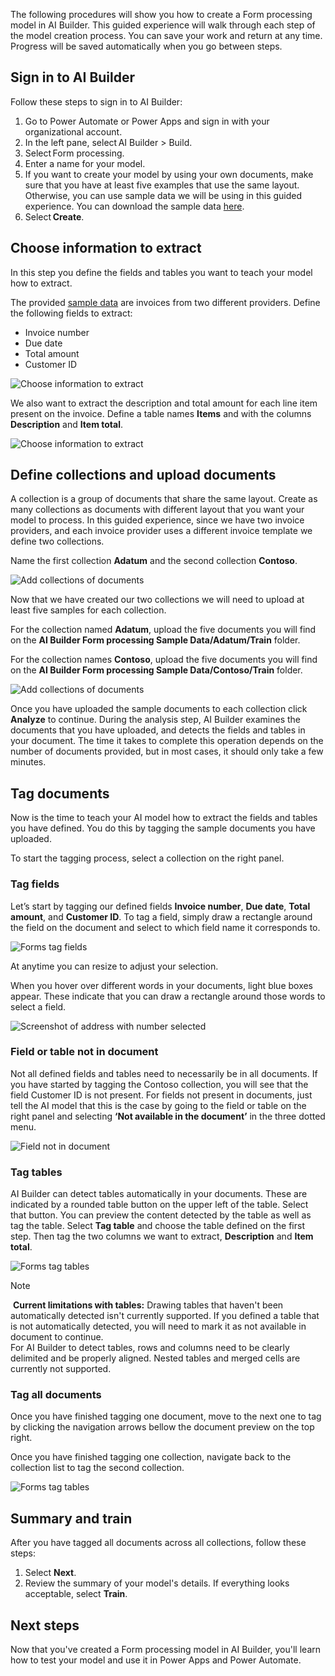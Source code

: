 The following procedures will show you how to create a Form processing model in AI Builder. This guided experience will walk through each step of the model creation process. You can save your work and return at any time. Progress will be saved automatically when you go between steps. 

## Sign in to AI Builder

Follow these steps to sign in to AI Builder:

1.  Go to Power Automate or Power Apps and sign in with your organizational account. 
1.  In the left pane, select AI Builder > Build. 
1.  Select Form processing. 
1.  Enter a name for your model. 
1.  If you want to create your model by using your own documents, make sure that you have at least five examples that use the same layout. Otherwise, you can use sample data we will be using in this guided experience. You can download the sample data [here](https://go.microsoft.com/fwlink/?linkid=2128080).  
1.  Select **Create**. 

## Choose information to extract 

In this step you define the fields and tables you want to teach your model how to extract. 
 
The provided [sample data](https://go.microsoft.com/fwlink/?linkid=2128080) are invoices from two different providers. Define the following fields to extract: 

 - Invoice number 
 - Due date 
 - Total amount 
 - Customer ID 

![Choose information to extract](../media/forms-choose-information.gif)

We also want to extract the description and total amount for each line item present on the invoice. Define a table names **Items** and with the columns **Description** and **Item total**. 

![Choose information to extract](../media/forms-choose-information2.gif)

## Define collections and upload documents 

A collection is a group of documents that share the same layout. Create as many collections as documents with different layout that you want your model to process. In this guided experience, since we have two invoice providers, and each invoice provider uses a different invoice template we define two collections. 
 
Name the first collection **Adatum** and the second collection **Contoso**.  

![Add collections of documents](../media/form-processing-add-collections.gif)
 
Now that we have created our two collections we will need to upload at least five samples for each collection. 
 
For the collection named **Adatum**, upload the five documents you will find on the **AI Builder Form processing Sample Data/Adatum/Train** folder. 

For the collection names **Contoso**, upload the five documents you will find on the **AI Builder Form processing Sample Data/Contoso/Train** folder.  
 
![Add collections of documents](../media/form-processing-add-collections2.gif)
 
Once you have uploaded the sample documents to each collection click **Analyze** to continue. During the analysis step, AI Builder examines the documents that you have uploaded, and detects the fields and tables in your document. The time it takes to complete this operation depends on the number of documents provided, but in most cases, it should only take a few minutes.

## Tag documents

Now is the time to teach your AI model how to extract the fields and tables you have defined. You do this by tagging the sample documents you have uploaded.  

To start the tagging process, select a collection on the right panel. 


### Tag fields

Let’s start by tagging our defined fields **Invoice number**, **Due date**, **Total amount**, and **Customer ID**. To tag a field, simply draw a rectangle around the field on the document and select to which field name it corresponds to.

![Forms tag fields](../media/forms-tag-fields.gif)

At anytime you can resize to adjust your selection.

When you hover over different words in your documents, light blue boxes appear. These indicate that you can draw a rectangle around those words to select a field.

![Screenshot of address with number selected](../media/forms-address.png)

### Field or table not in document

Not all defined fields and tables need to necessarily be in all documents. If you have started by tagging the Contoso collection, you will see that the field Customer ID is not present. For fields not present in documents, just tell the AI model that this is the case by going to the field or table on the right panel and selecting **‘Not available in the document’** in the three dotted menu.  

![Field not in document](../media/forms-not-available-in-document.gif)

### Tag tables

AI Builder can detect tables automatically in your documents. These are indicated by a rounded table button on the upper left of the table. Select that button. You can preview the content detected by the table as well as tag the table. Select **Tag table** and choose the table defined on the first step. Then tag the two columns we want to extract, **Description** and **Item total**.  

![Forms tag tables](../media/forms-tag-tables.gif)

> [!NOTE] 
> **Current limitations with tables:** Drawing tables that haven't been automatically detected isn't currently supported. If you defined a table that is not automatically detected, you will need to mark it as not available in document to continue.   
> For AI Builder to detect tables, rows and columns need to be clearly delimited and be properly aligned. Nested tables and merged cells are currently not supported.  

### Tag all documents 

Once you have finished tagging one document, move to the next one to tag by clicking the navigation arrows bellow the document preview on the top right. 

Once you have finished tagging one collection, navigate back to the collection list to tag the second collection.  

![Forms tag tables](../media/forms-tag-tables2.gif)

## Summary and train

After you have tagged all documents across all collections, follow these steps:

1.  Select **Next**.
2.  Review the summary of your model's details. If everything looks acceptable, select **Train**.

## Next steps

Now that you've created a Form processing model in AI Builder, you'll learn how to test your model and use it in Power Apps and Power Automate. 
